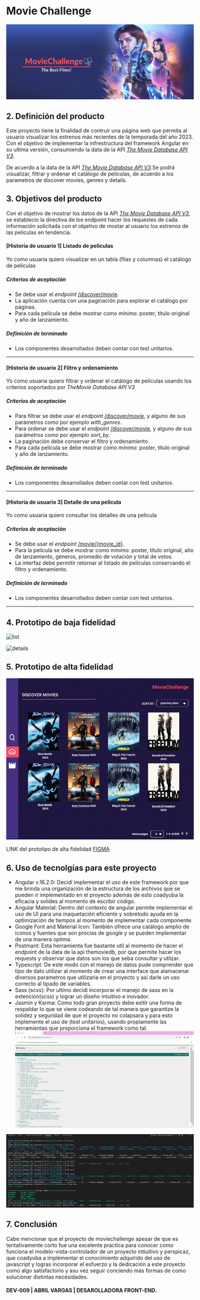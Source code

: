 # Movie Challenge

![Alt text](angular-movie-challenge/src/assets/banner.png)

## 2. Definición del producto

Este proyecto tiene la finalidad de contruir una página web que permita al usuario visualizar los estrenos más recientes de la temporada del año 2023. Con el objetivo de implementar la infrestructura del framework Angular en su ultima versión, consumiendo la data de la API [_The Movie Database API V3_](https://developer.themoviedb.org/docs).

De acuerdo a la data de la API [_The Movie Database API V3_](https://developer.themoviedb.org/docs).Se podrá visualizar, filtrar y ordenar el catálogo de películas, de acuerdo a los parametros de discover movies, genres y details.

## 3. Objetivos del producto

Con el objetivo de mostrar los datos de la API [_The Movie Database API V3_](https://developer.themoviedb.org/docs), se establecio la directiva de los endpoint hacer los requestes de cada información solicitada con el objetivo de mostar al usuario los estrenos de las peliculas en tendencia.


#### [Historia de usuario 1] Listado de películas

Yo como usuaria quiero visualizar en un tabla (filas y columnas) el catálogo de películas

##### Criterios de aceptación

- Se debe usar el _endpoint_ [/discover/movie](https://developer.themoviedb.org/reference/discover-movie).
- La aplicación cuenta con una paginación para explorar el catálogo por páginas.
- Para cada película se debe mostrar como mínimo:
poster, título original y año de lanzamiento.

##### Definición de terminado

- Los componentes desarrollados deben contar con test unitarios.

---

#### [Historia de usuario 2] Filtro y ordenamiento

Yo como usuaria quiero filtrar y ordenar el catálogo de películas usando
los criterios soportados por _TheMovie Database API V3_

##### Criterios de aceptación

- Para filtrar se debe usar el _endpoint_
[/discover/movie](https://developer.themoviedb.org/reference/discover-movie),
y alguno de sus parámetros como por ejemplo _with_genres_.
- Para ordenar se debe usar el _endpoint_
[/discover/movie](https://developer.themoviedb.org/reference/discover-movie),
y alguno de sus parámetros como por ejemplo _sort_by_.
- La paginación debe conservar el filtro y ordenamiento
- Para cada película se debe mostrar como mínimo:
poster, título original y año de lanzamiento.

##### Definición de terminado

- Los componentes desarrollados deben contar con test unitarios.

---

#### [Historia de usuario 3] Detalle de una película

Yo como usuaria quiero consultar los detalles de una película

##### Criterios de aceptación

- Se debe usar el _endpoint_
[/movie/{movie_id}](https://developer.themoviedb.org/reference/movie-details).
- Para la película se debe mostrar como mínimo: poster, título original,
año de lanzamiento, géneros, promedio de votación y total de votos.
- La interfaz debe permitir retornar al listado de películas conservando
el filtro y ordenamiento.

##### Definición de terminado

- Los componentes desarrollados deben contar con test unitarios.

---

## 4. Prototipo de baja fidelidad

![list](docs/movie-list.png)

![details](docs/movie-detail.png)


## 5. Prototipo de alta fidelidad 

![Alt text](angular-movie-challenge/src/assets/PA-MOVIE.gif)

LINK del prototipo de alta fidelidad [FIGMA](https://www.figma.com/proto/PVv9DVkXo8SbZZSzjpGYtO/PA-MOVIE?type=design&node-id=45-4&t=E29v7rVtNewAzUHT-1&scaling=min-zoom&page-id=38%3A2&mode=design)



## 6. Uso de tecnolgías para este proyecto

* Angular v.16.2.0: Decidí implementar el uso de este framework por que me brinda una organización de la estructura de los archivos que se pueden ir implementado en el proyecto además de esto coadyuba la eficacia y solides al momento de escribir código.
* Angular Material: Dentro del contexto de angular permite implementar el uso de UI para una maquetación eficiente y sobretodo ayuda en la optimización de tiempos al momento de implementar cada componente.
* Google Font and Material Icon: También ofrece una catálogo amplio de iconos y fuentes que son procias de google y se pueden implementar de una manera optima.
* Postmant: Esta herramienta fue bastante util al momento de hacer el endpoint de la data de la api themoviedb, por que permite hacer los requests y observar que datos son los que seba consultar y utilzar.
* Typescript: De este modo con el manejo de datos pude comprender que tipo de dato utilizar al momento de crear una interface que alamacenar diversos parametros que utilizaria en el proyecto y así darle un uso correcto al tipado de variables.
* Sass (scss): Por ultimo decidi incorporar el manejo de sass en la extención(scss) y lograr un diseño intuitivo e inovador.
* Jasmin y Karma: Como todo gran proyecto debe exitir una forma de respaldar lo que se viene codeando de tal manera que garantize la solidez y seguridad de que el proyecto no colapsara y para esto implemente el uso de (test unitarios), usando propiamente las herramientas que proporciona el framework como tal.
![Karma-interface](angular-movie-challenge/src/assets/test.png)

![consola-jasmin](angular-movie-challenge/src/assets/consola.png)

## 7. Conclusión 

Cabe mencionar que el proyecto de moviechallenge apesar de que es tentativamente corto fue una excelente practica para conocer como funciona el modelo-vista-controlador de un proyecto intiuitivo y perspicaz, que coadyuba a implementar el conocimiento adquirido del uso de javascript y logras incorporar el esfuerzo y la dedicación a este proyecto como algo satisfactorio y asu vez seguir conciendo más formas de como solucionar distintas necesidades.

#### DEV-009 | ABRIL VARGAS | DESAROLLADORA FRONT-END.
